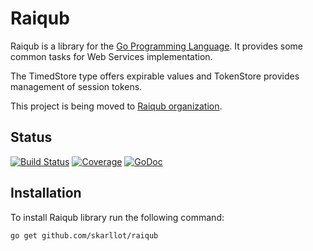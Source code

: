 # Raiqub

Raiqub is a library for the [Go Programming Language][go]. It provides
some common tasks for Web Services implementation.

The TimedStore type offers expirable values and TokenStore provides management
of session tokens.

This project is being moved to [Raiqub organization][raiqub].

## Status

[![Build Status](https://travis-ci.org/skarllot/raiqub.svg?branch=master)](https://travis-ci.org/skarllot/raiqub) [![Coverage](http://gocover.io/_badge/github.com/skarllot/raiqub)](http://gocover.io/github.com/skarllot/raiqub) [![GoDoc](https://godoc.org/github.com/skarllot/raiqub?status.svg)](http://godoc.org/github.com/skarllot/raiqub)

## Installation

To install Raiqub library run the following command:

~~~ bash
go get github.com/skarllot/raiqub
~~~


[go]: http://golang.org/
[raiqub]: https://github.com/raiqub
